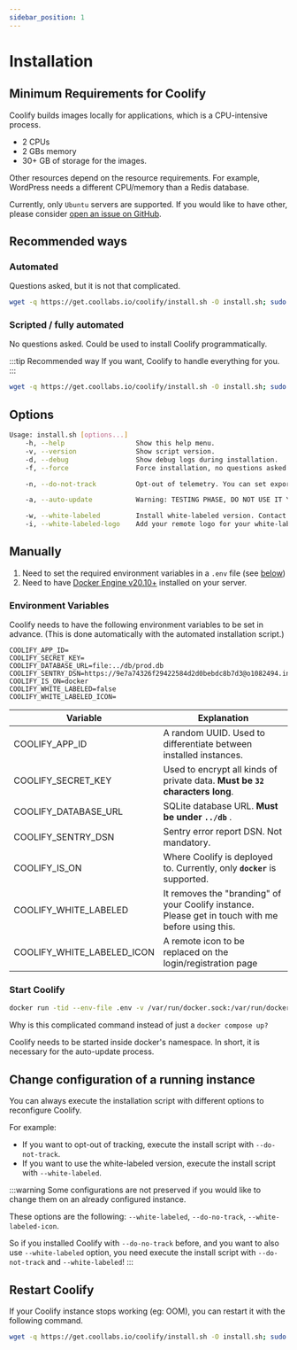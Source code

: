 ```yaml
---
sidebar_position: 1
---
```


# Installation

## Minimum Requirements for Coolify

Coolify builds images locally for applications, which is a CPU-intensive process. 

- 2 CPUs
- 2 GBs memory
- 30+ GB of storage for the images.

Other resources depend on the resource requirements. For example, WordPress needs a different CPU/memory than a Redis database.

Currently, only `Ubuntu` servers are supported. If you would like to have other, please consider [open an issue on GitHub](https://github.com/coollabsio/coolify/issues/new).

## Recommended ways

### Automated
Questions asked, but it is not that complicated.

```bash
wget -q https://get.coollabs.io/coolify/install.sh -O install.sh; sudo bash ./install.sh
```

### Scripted / fully automated
No questions asked. Could be used to install Coolify programmatically.

:::tip Recommended way
If you want, Coolify to handle everything for you.
:::
```bash
wget -q https://get.coollabs.io/coolify/install.sh -O install.sh; sudo bash ./install.sh -f
```

## Options
```sh
Usage: install.sh [options...]
    -h, --help                  Show this help menu.
    -v, --version               Show script version.
    -d, --debug                 Show debug logs during installation.
    -f, --force                 Force installation, no questions asked.

    -n, --do-not-track          Opt-out of telemetry. You can set export DO_NOT_TRACK=1 in advance.

    -a, --auto-update           Warning: TESTING PHASE, DO NOT USE IT YET! Enable auto update feature of Coolify.

    -w, --white-labeled         Install white-labeled version. Contact me before using it (https://docs.coollabs.io/contact)
    -i, --white-labeled-logo    Add your remote logo for your white-labeled version. Should be a http/https URL.
```

## Manually

1. Need to set the required environment variables in a `.env` file (see [below](./installation.md#environment-variables))
2. Need to have [Docker Engine v20.10+](https://docs.docker.com/engine/install/) installed on your server.

### Environment Variables

Coolify needs to have the following environment variables to be set in advance. (This is done automatically with the automated installation script.)

```text
COOLIFY_APP_ID=
COOLIFY_SECRET_KEY=
COOLIFY_DATABASE_URL=file:../db/prod.db
COOLIFY_SENTRY_DSN=https://9e7a74326f29422584d2d0bebdc8b7d3@o1082494.ingest.sentry.io/6091062
COOLIFY_IS_ON=docker
COOLIFY_WHITE_LABELED=false
COOLIFY_WHITE_LABELED_ICON=
```

| Variable              | Explanation                                                                              |
| --------------------- | ---------------------------------------------------------------------------------------- |
| COOLIFY_APP_ID        | A random UUID. Used to differentiate between installed instances.                        |
| COOLIFY_SECRET_KEY    | Used to encrypt all kinds of private data. **Must be `32` characters long**.              |
| COOLIFY_DATABASE_URL  | SQLite database URL. **Must be under `../db`** .                                         |
| COOLIFY_SENTRY_DSN    | Sentry error report DSN. Not mandatory.                                                  |
| COOLIFY_IS_ON         | Where Coolify is deployed to. Currently, only **`docker`** is supported.                     |
| COOLIFY_WHITE_LABELED | It removes the "branding" of your Coolify instance. Please get in touch with me before using this. |
| COOLIFY_WHITE_LABELED_ICON | A remote icon to be replaced on the login/registration page |


### Start Coolify

```sh
docker run -tid --env-file .env -v /var/run/docker.sock:/var/run/docker.sock -v coolify-db-sqlite coollabsio/coolify:latest /bin/sh -c "env | grep COOLIFY > .env && docker compose up -d --force-recreate"
```

Why is this complicated command instead of just a `docker compose up?`

Coolify needs to be started inside docker's namespace. In short, it is necessary for the auto-update process.

## Change configuration of a running instance

You can always execute the installation script with different options to reconfigure Coolify.

For example: 
- If you want to opt-out of tracking, execute the install script with `--do-not-track`.
- If you want to use the white-labeled version, execute the install script with `--white-labeled`.

:::warning
  Some configurations are not preserved if you would like to change them on an already configured instance. 
  
  These options are the following: `--white-labeled`, `--do-no-track`, `--white-labeled-icon`.
  
  So if you installed Coolify with `--do-no-track` before, and you want to also use `--white-labeled` option, you need execute the install script with `--do-not-track` and `--white-labeled`!
:::

## Restart Coolify

If your Coolify instance stops working (eg: OOM), you can restart it with the following command.

```bash
wget -q https://get.coollabs.io/coolify/install.sh -O install.sh; sudo bash ./install.sh -f
```